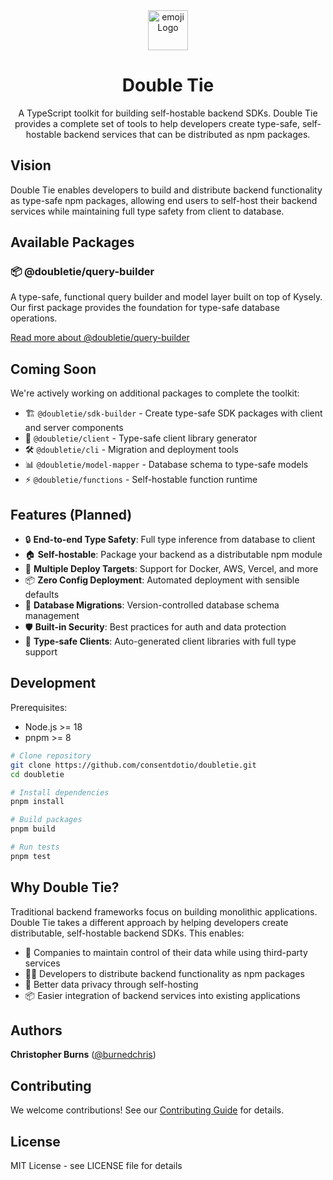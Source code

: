 <div align="center">
    <img src="https://doubletie.com/emoji-icon.png" alt="emoji Logo" width="64" height="64" />
    <h1>Double Tie</h1>
    <p>
        A TypeScript toolkit for building self-hostable backend SDKs. Double Tie provides a complete set of tools to help developers create type-safe, self-hostable backend services that can be distributed as npm packages.
    </p>
</div>

## Vision

Double Tie enables developers to build and distribute backend functionality as type-safe npm packages, allowing end users to self-host their backend services while maintaining full type safety from client to database.

## Available Packages

### 📦 @doubletie/query-builder

A type-safe, functional query builder and model layer built on top of Kysely. Our first package provides the foundation for type-safe database operations.

[Read more about @doubletie/query-builder](./packages/query-builder/README.md)

## Coming Soon

We're actively working on additional packages to complete the toolkit:

- 🏗️ `@doubletie/sdk-builder` - Create type-safe SDK packages with client and server components
- 📡 `@doubletie/client` - Type-safe client library generator
- 🛠️ `@doubletie/cli` - Migration and deployment tools
- 📊 `@doubletie/model-mapper` - Database schema to type-safe models
- ⚡ `@doubletie/functions` - Self-hostable function runtime

## Features (Planned)

- 🔒 **End-to-end Type Safety**: Full type inference from database to client
- 🏠 **Self-hostable**: Package your backend as a distributable npm module
- 🚀 **Multiple Deploy Targets**: Support for Docker, AWS, Vercel, and more
- 📦 **Zero Config Deployment**: Automated deployment with sensible defaults
- 🔄 **Database Migrations**: Version-controlled database schema management
- 🛡️ **Built-in Security**: Best practices for auth and data protection
- 📡 **Type-safe Clients**: Auto-generated client libraries with full type support

## Development

Prerequisites:

- Node.js >= 18
- pnpm >= 8

```bash
# Clone repository
git clone https://github.com/consentdotio/doubletie.git
cd doubletie

# Install dependencies
pnpm install

# Build packages
pnpm build

# Run tests
pnpm test
```

## Why Double Tie?

Traditional backend frameworks focus on building monolithic applications. Double Tie takes a different approach by helping developers create distributable, self-hostable backend SDKs. This enables:

- 🏢 Companies to maintain control of their data while using third-party services
- 👩‍💻 Developers to distribute backend functionality as npm packages
- 🔐 Better data privacy through self-hosting
- 📦 Easier integration of backend services into existing applications

## Authors

**Christopher Burns** ([@burnedchris](https://x.com/burnedchris))

## Contributing

We welcome contributions! See our [Contributing Guide](CONTRIBUTING.md) for details.

## License

MIT License - see LICENSE file for details
